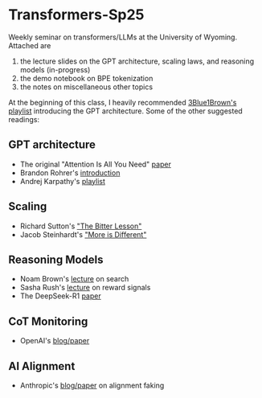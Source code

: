 # Transformers-Sp25
Weekly seminar on transformers/LLMs at the University of Wyoming. Attached are
1) the lecture slides on the GPT architecture, scaling laws, and reasoning models (in-progress)
2) the demo notebook on BPE tokenization
3) the notes on miscellaneous other topics

At the beginning of this class, I heavily recommended [3Blue1Brown's playlist](https://www.youtube.com/playlist?list=PLZHQObOWTQDNU6R1_67000Dx_ZCJB-3pi) introducing the GPT architecture. Some of the other suggested readings:

## GPT architecture

- The original "Attention Is All You Need" [paper](https://dl.acm.org/doi/pdf/10.5555/3295222.3295349)
- Brandon Rohrer's [introduction](https://www.brandonrohrer.com/transformers)
- Andrej Karpathy's [playlist](https://www.youtube.com/playlist?list=PLAqhIrjkxbuWI23v9cThsA9GvCAUhRvKZ)

## Scaling

- Richard Sutton's ["The Bitter Lesson"](http://incompleteideas.net/IncIdeas/BitterLesson.html)
- Jacob Steinhardt's ["More is Different"](https://bounded-regret.ghost.io/more-is-different-for-ai/)

## Reasoning Models

- Noam Brown's [lecture](https://www.youtube.com/watch?v=eaAonE58sLU) on search
- Sasha Rush's [lecture](https://www.youtube.com/live/6fJjojpwv1I) on reward signals
- The DeepSeek-R1 [paper](https://arxiv.org/abs/2501.12948)

## CoT Monitoring

- OpenAI's [blog/paper](https://openai.com/index/chain-of-thought-monitoring/)

## AI Alignment

- Anthropic's [blog/paper](https://www.anthropic.com/research/alignment-faking) on alignment faking
